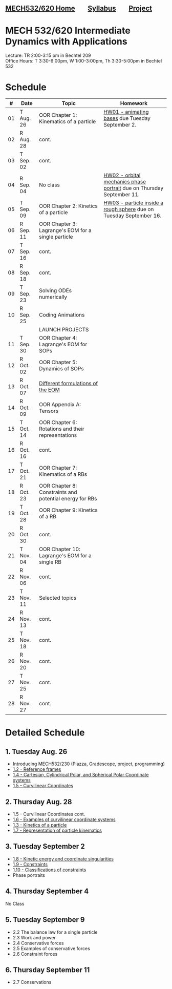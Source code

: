 [MECH532/620 Home](README.md)        [Syllabus](syllabus.md)        [Project](project.md)
---

# MECH 532/620 Intermediate Dynamics with Applications
Lecture: TR 2:00-3:15 pm in Bechtel 209\
Office Hours: T 3:30-6:00pm, W 1:00-3:00pm, Th 3:30-5:00pm in Bechtel 532

# Schedule

| # | Date      | Topic | Homework |
|---|-----------|----------|----------|
| 01 | T Aug. 26 | OOR Chapter 1: Kinematics of a particle    | [HW01 - animating bases](https://drive.google.com/file/d/1krKZoVwwGjROBr_xz4FcZ1o--ajEghTr/view?usp=sharing) due Tuesday September 2.   |
| 02 | R Aug. 28 | cont.  |    |
| 03 | T Sep. 02 | cont.  |    |
| 04 | R Sep. 04 | No class  |  [HW02 - orbital mechanics phase portrait](https://drive.google.com/file/d/14R4AnZM5m6I-V7xa8ZfdTFJoOwJCZPKp/view?usp=sharing) due on Thursday September 11. |
| 05 | T Sep. 09 | OOR Chapter 2: Kinetics of a particle | [HW03 - particle inside a rough sphere](https://drive.google.com/file/d/1nxj7QsOvbycgNC6SP8vk43lHP6W7bmcc/view?usp=sharing) due on Tuesday September 16. |
| 06 | R Sep. 11 | OOR Chapter 3: Lagrange's EOM for a single particle | |
| 07 | T Sep. 16 | cont. | |
| 08 | R Sep. 18 | cont. | |
| 09 | T Sep. 23 | Solving ODEs numerically | |
| 10 | R Sep. 25 | Coding Animations | |
| | | LAUNCH PROJECTS | |
| 11 | T Sep. 30 | OOR Chapter 4: Lagrange's EOM for SOPs | |
| 12 | R Oct. 02 | OOR Chapter 5: Dynamics of SOPs | |
| 13 | R Oct. 07 | [Different formulations of the EOM](https://doi.org/10.1007/s11071-021-06565-2) | |
| 14 | R Oct. 09 | OOR Appendix A: Tensors | |
| 15 | T Oct. 14 | OOR Chapter 6: Rotations and their representations | |
| 16 | R Oct. 16 | cont. | |
| 17 | T Oct. 21 | OOR Chapter 7: Kinematics of a RBs | |
| 18 | R Oct. 23 | OOR Chapter 8: Constraints and potential energy for RBs | |
| 19 | T Oct. 28 | OOR Chapter 9: Kinetics of a RB | |
| 20 | R Oct. 30 | cont. | |
| 21 | T Nov. 04 | OOR Chapter 10: Lagrange's EOM for a single RB | |
| 22 | R Nov. 06 | cont. | |
| 23 | T Nov. 11 | Selected topics | |
| 24 | R Nov. 13 | cont. | |
| 25 | T Nov. 18 | cont. | |
| 26 | R Nov. 20 | cont. | |
| 27 | T Nov. 25 | cont. | |
| 28 | R Nov. 27 | cont. | |


<!-- ---

# Detailed Schedule
{:.no_toc}

## Table of contents
{: .no_toc .text-delta }

1. TOC
{:toc}

--- -->

# Detailed Schedule

## 1. Tuesday Aug. 26 

- Introducing MECH532/230 (Piazza, Gradescope, project, programming)
- [1.2 - Reference frames](https://drive.google.com/file/d/1oT8Tge58OZHu-iXoMyfXXgyQeeFXmWvb/view?usp=sharing)
- [1.4 - Cartesian, Cylindrical Polar, and Spherical Polar Coordinate systems](https://drive.google.com/file/d/1oT8Tge58OZHu-iXoMyfXXgyQeeFXmWvb/view?usp=sharing)
- [1.5 - Curvilinear Coordinates](https://drive.google.com/file/d/1jcezCxyimag3mSecutKtLOo4UJVDz2jY/view?usp=sharing)

## 2. Thursday Aug. 28 

- 1.5 - Curvilinear Coordinates cont.
- [1.6 - Examples of curvilinear coordinate systems](https://drive.google.com/file/d/1dczXWic3R4R5BDfeM3x13SYKx5xXqLE_/view?usp=sharing)
- [1.3 - Kinetics of a particle](https://drive.google.com/file/d/1oT8Tge58OZHu-iXoMyfXXgyQeeFXmWvb/view?usp=sharing)
- [1.7 - Representation of particle kinematics](https://drive.google.com/file/d/15gqZHFznfvLQvxZZ8ACki__cLNoWwPQj/view?usp=sharing)

## 3. Tuesday September 2
- [1.8 - Kinetic energy and coordinate singularities](https://drive.google.com/file/d/1dV4R1pqsr6v4vRIFhbiqVKIbonNEZIz1/view?usp=sharing)
- [1.9 - Constraints](https://drive.google.com/file/d/1kFDUXIdpRNXS0H6F1djLhTNcj2WHU7UR/view?usp=sharing)
- [1.10 - Classifications of constraints](https://drive.google.com/file/d/1BX2bz43KqopZKK0BDIfJITMkIPhLuFUD/view?usp=sharing)
- Phase portraits

## 4. Thursday September 4
No Class

## 5. Tuesday September 9
- 2.2 The balance law for a single particle
- 2.3 Work and power
- 2.4 Conservative forces
- 2.5 Examples of conservative forces
- 2.6 Constraint forces

## 6. Thursday September 11
- 2.7 Conservations